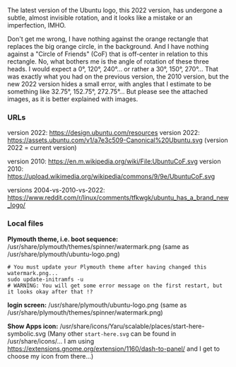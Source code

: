 The latest version of the Ubuntu logo, this 2022 version, has undergone a subtle, almost invisible rotation, and it looks like a mistake or an imperfection, IMHO.

Don't get me wrong, I have nothing against the orange rectangle that replaces the big orange circle, in the background. And I have nothing against a "Circle of Friends" (CoF) that is off-center in relation to this rectangle. No, what bothers me is the angle of rotation of these three heads. I would expect a 0°, 120°, 240°... or rather a 30°, 150°, 270°... That was exactly what you had on the previous version, the 2010 version, but the new 2022 version hides a small error, with angles that I estimate to be something like 32.75°, 152.75°, 272.75°... But please see the attached images, as it is better explained with images.

### URLs

version 2022: https://design.ubuntu.com/resources
version 2022: https://assets.ubuntu.com/v1/a7e3c509-Canonical%20Ubuntu.svg
(version 2022 = current version)

version 2010: https://en.m.wikipedia.org/wiki/File:UbuntuCoF.svg
version 2010: https://upload.wikimedia.org/wikipedia/commons/9/9e/UbuntuCoF.svg

versions 2004-vs-2010-vs-2022: https://www.reddit.com/r/linux/comments/tfkwgk/ubuntu_has_a_brand_new_logo/

### Local files

**Plymouth theme, i.e. boot sequence:**
/usr/share/plymouth/themes/spinner/watermark.png
(same as /usr/share/plymouth/ubuntu-logo.png)
```
# You must update your Plymouth theme after having changed this watermark.png... 
sudo update-initramfs -u
# WARNING: You will get some error message on the first restart, but it looks okay after that !?
```

**login screen:**
/usr/share/plymouth/ubuntu-logo.png
(same as /usr/share/plymouth/themes/spinner/watermark.png)

**Show Apps icon:**
/usr/share/icons/Yaru/scalable/places/start-here-symbolic.svg
(Many other `start-here.svg` can be found in /usr/share/icons/... I am using https://extensions.gnome.org/extension/1160/dash-to-panel/ and I get to choose my icon from there...)
